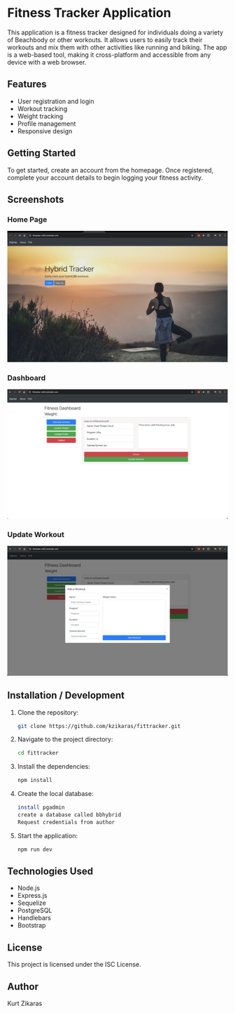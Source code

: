 # Fitness Tracker Application

This application is a fitness tracker designed for individuals doing a variety of Beachbody or other workouts. It allows users to easily track their workouts and mix them with other activities like running and biking. The app is a web-based tool, making it cross-platform and accessible from any device with a web browser.

## Features

- User registration and login
- Workout tracking
- Weight tracking
- Profile management
- Responsive design

## Getting Started

To get started, create an account from the homepage. Once registered, complete your account details to begin logging your fitness activity.

## Screenshots

### Home Page

![Home Page](static/screenshots/shot1.png)

### Dashboard

![Dashboard](static/screenshots/shot2.png)

### Update Workout

![Update Workout](static/screenshots/shot3.png)

## Installation / Development

1. Clone the repository:
   ```sh
   git clone https://github.com/kzikaras/fittracker.git
   ```
2. Navigate to the project directory:
   ```sh
   cd fittracker
   ```
3. Install the dependencies:
   ```sh
   npm install
   ```
4. Create the local database:
   ```sh
   install pgadmin
   create a database called bbhybrid
   Request credentials from author
   ```
5. Start the application:
   ```sh
   npm run dev
   ```

## Technologies Used

- Node.js
- Express.js
- Sequelize
- PostgreSQL
- Handlebars
- Bootstrap

## License

This project is licensed under the ISC License.

## Author

Kurt Zikaras
